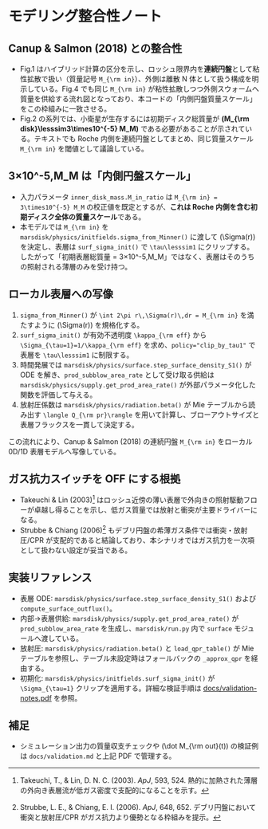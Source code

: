 # モデリング整合性ノート

## Canup & Salmon (2018) との整合性

- Fig.1 はハイブリッド計算の区分を示し、ロッシュ限界内を**連続円盤**として粘性拡散で扱い（質量記号 ``M_{\rm in}``）、外側は離散 N 体として扱う構成を明示している。Fig.4 でも同じ ``M_{\rm in}`` が粘性拡散しつつ外側スウォームへ質量を供給する流れ図となっており、本コードの「内側円盤質量スケール」をこの枠組みに一致させる。 
- Fig.2 の系列では、小衛星が生存するには初期ディスク総質量が **\(M_{\rm disk}\lesssim3\times10^{-5} M_M\)** である必要があることが示されている。テキストでも Roche 内側を連続円盤としてまとめ、同じ質量スケール ``M_{\rm in}`` を閾値として議論している。

## 3×10^-5\,M_M は「内側円盤スケール」

- 入力パラメータ `inner_disk_mass.M_in_ratio` は ``M_{\rm in} = 3\times10^{-5} M_M`` の校正値を既定とするが、**これは Roche 内側を含む初期ディスク全体の質量スケール**である。 
- 本モデルでは ``M_{\rm in}`` を `marsdisk/physics/initfields.sigma_from_Minner()` に渡して \(\Sigma(r)\) を決定し、表層は `surf_sigma_init()` で ``\tau\lesssim1`` にクリップする。したがって「初期表層総質量 = 3×10^-5\,M_M」ではなく、表層はそのうちの照射される薄層のみを受け持つ。

## ローカル表層への写像

1. `sigma_from_Minner()` が ``\int 2\pi r\,\Sigma(r)\,dr = M_{\rm in}`` を満たすように \(\Sigma(r)\) を規格化する。
2. `surf_sigma_init()` が有効不透明度 ``\kappa_{\rm eff}`` から ``\Sigma_{\tau=1}=1/\kappa_{\rm eff}`` を求め、`policy="clip_by_tau1"` で表層を ``\tau\lesssim1`` に制限する。
3. 時間発展では `marsdisk/physics/surface.step_surface_density_S1()` が ODE を解き、`prod_subblow_area_rate` として受け取る供給は `marsdisk/physics/supply.get_prod_area_rate()` が外部パラメータ化した関数を評価して与える。
4. 放射圧係数は `marsdisk/physics/radiation.beta()` が Mie テーブルから読み出す ``\langle Q_{\rm pr}\rangle`` を用いて計算し、ブローアウトサイズと表層フラックスを一貫して決定する。

この流れにより、Canup & Salmon (2018) の連続円盤 ``M_{\rm in}`` をローカル 0D/1D 表層モデルへ写像している。

## ガス抗力スイッチを OFF にする根拠

- Takeuchi & Lin (2003)[^TL03] はロッシュ近傍の薄い表層で外向きの照射駆動フローが卓越し得ることを示し、低ガス質量では放射と衝突が主要ドライバーになる。
- Strubbe & Chiang (2006)[^SC06] もデブリ円盤の希薄ガス条件では衝突・放射圧/CPR が支配的であると結論しており、本シナリオではガス抗力を一次項として扱わない設定が妥当である。

## 実装リファレンス

- 表層 ODE: `marsdisk/physics/surface.step_surface_density_S1()` および `compute_surface_outflux()`。
- 内部→表層供給: `marsdisk/physics/supply.get_prod_area_rate()` が `prod_subblow_area_rate` を生成し、`marsdisk/run.py` 内で `surface` モジュールへ渡している。
- 放射圧: `marsdisk/physics/radiation.beta()` と `load_qpr_table()` が Mie テーブルを参照し、テーブル未設定時はフォールバックの `_approx_qpr` を経由する。
- 初期化: `marsdisk/physics/initfields.surf_sigma_init()` が ``\Sigma_{\tau=1}`` クリップを適用する。詳細な検証手順は [docs/validation-notes.pdf](validation-notes.pdf) を参照。

## 補足

- シミュレーション出力の質量収支チェックや \(\dot M_{\rm out}(t)\) の検証例は `docs/validation.md` と上記 PDF で管理する。

[^TL03]: Takeuchi, T., & Lin, D. N. C. (2003). *ApJ*, 593, 524. 熱的に加熱された薄層の外向き表層流が低ガス密度で支配的になることを示す。
[^SC06]: Strubbe, L. E., & Chiang, E. I. (2006). *ApJ*, 648, 652. デブリ円盤において衝突と放射圧/CPR がガス抗力より優勢となる枠組みを提示。
